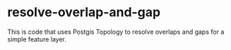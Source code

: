 # resolve-overlap-and-gap
This is code that uses Postgis Topology to resolve overlaps and gaps for a simple feature layer.
